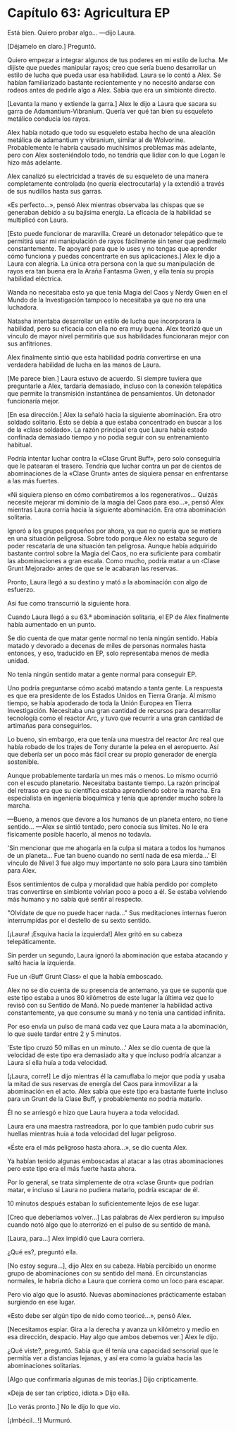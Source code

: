 
# Capítulo 63: Agricultura EP


Está bien. Quiero probar algo… —dijo Laura.

[Déjamelo en claro.] Preguntó.

Quiero empezar a integrar algunos de tus poderes en mi estilo de lucha. Me dijiste que puedes manipular rayos; creo que sería bueno desarrollar un estilo de lucha que pueda usar esa habilidad. Laura se lo contó a Alex. Se habían familiarizado bastante recientemente y no necesitó andarse con rodeos antes de pedirle algo a Alex. Sabía que era un simbionte directo.

[Levanta la mano y extiende la garra.] Alex le dijo a Laura que sacara su garra de Adamantium-Vibranium. Quería ver qué tan bien su esqueleto metálico conducía los rayos.

Alex había notado que todo su esqueleto estaba hecho de una aleación metálica de adamantium y vibranium, similar al de Wolvorine. Probablemente le habría causado muchísimos problemas más adelante, pero con Alex sosteniéndolo todo, no tendría que lidiar con lo que Logan le hizo más adelante.

Alex canalizó su electricidad a través de su esqueleto de una manera completamente controlada (no quería electrocutarla) y la extendió a través de sus nudillos hasta sus garras.

«Es perfecto...», pensó Alex mientras observaba las chispas que se generaban debido a su bajísima energía. La eficacia de la habilidad se multiplicó con Laura.

[Esto puede funcionar de maravilla. Crearé un detonador telepático que te permitirá usar mi manipulación de rayos fácilmente sin tener que pedírmelo constantemente. Te apoyaré para que lo uses y no tengas que aprender cómo funciona y puedas concentrarte en sus aplicaciones.] Alex le dijo a Laura con alegría. La única otra persona con la que su manipulación de rayos era tan buena era la Araña Fantasma Gwen, y ella tenía su propia habilidad eléctrica.

Wanda no necesitaba esto ya que tenía Magia del Caos y Nerdy Gwen en el Mundo de la Investigación tampoco lo necesitaba ya que no era una luchadora.

Natasha intentaba desarrollar un estilo de lucha que incorporara la habilidad, pero su eficacia con ella no era muy buena. Alex teorizó que un vínculo de mayor nivel permitiría que sus habilidades funcionaran mejor con sus anfitriones.

Alex finalmente sintió que esta habilidad podría convertirse en una verdadera habilidad de lucha en las manos de Laura.

[Me parece bien.] Laura estuvo de acuerdo. Si siempre tuviera que preguntarle a Alex, tardaría demasiado, incluso con la conexión telepática que permite la transmisión instantánea de pensamientos. Un detonador funcionaría mejor.

[En esa dirección.] Alex la señaló hacia la siguiente abominación. Era otro soldado solitario. Esto se debía a que estaba concentrado en buscar a los de la «clase soldado». La razón principal era que Laura había estado confinada demasiado tiempo y no podía seguir con su entrenamiento habitual.

Podría intentar luchar contra la «Clase Grunt Buff», pero solo conseguiría que le patearan el trasero. Tendría que luchar contra un par de cientos de abominaciones de la «Clase Grunt» antes de siquiera pensar en enfrentarse a las más fuertes.

«Ni siquiera pienso en cómo combatiremos a los regenerativos... Quizás necesite mejorar mi dominio de la magia del Caos para eso...», pensó Alex mientras Laura corría hacia la siguiente abominación. Era otra abominación solitaria.

Ignoró a los grupos pequeños por ahora, ya que no quería que se metiera en una situación peligrosa. Sobre todo porque Alex no estaba seguro de poder rescatarla de una situación tan peligrosa. Aunque había adquirido bastante control sobre la Magia del Caos, no era suficiente para combatir las abominaciones a gran escala. Como mucho, podría matar a un ‹Clase Grunt Mejorado› antes de que se le acabaran las reservas.

Pronto, Laura llegó a su destino y mató a la abominación con algo de esfuerzo.

Así fue como transcurrió la siguiente hora.

Cuando Laura llegó a su 63.ª abominación solitaria, el EP de Alex finalmente había aumentado en un punto. 

Se dio cuenta de que matar gente normal no tenía ningún sentido. Había matado y devorado a decenas de miles de personas normales hasta entonces, y eso, traducido en EP, solo representaba menos de media unidad.

No tenía ningún sentido matar a gente normal para conseguir EP.

Uno podría preguntarse cómo acabó matando a tanta gente. La respuesta es que era presidente de los Estados Unidos en Tierra Granja. Al mismo tiempo, se había apoderado de toda la Unión Europea en Tierra Investigación. Necesitaba una gran cantidad de recursos para desarrollar tecnología como el reactor Arc, y tuvo que recurrir a una gran cantidad de artimañas para conseguirlos.

Lo bueno, sin embargo, era que tenía una muestra del reactor Arc real que había robado de los trajes de Tony durante la pelea en el aeropuerto. Así que debería ser un poco más fácil crear su propio generador de energía sostenible.

Aunque probablemente tardaría un mes más o menos. Lo mismo ocurrió con el escudo planetario. Necesitaba bastante tiempo. La razón principal del retraso era que su científica estaba aprendiendo sobre la marcha. Era especialista en ingeniería bioquímica y tenía que aprender mucho sobre la marcha.

—Bueno, a menos que devore a los humanos de un planeta entero, no tiene sentido... —Alex se sintió tentado, pero conocía sus límites. No le era físicamente posible hacerlo, al menos no todavía.

'Sin mencionar que me ahogaría en la culpa si matara a todos los humanos de un planeta... Fue tan bueno cuando no sentí nada de esa mierda...' El vínculo de Nivel 3 fue algo muy importante no solo para Laura sino también para Alex.

Esos sentimientos de culpa y moralidad que había perdido por completo tras convertirse en simbionte volvían poco a poco a él. Se estaba volviendo más humano y no sabía qué sentir al respecto.

"Olvídate de que no puede hacer nada..." Sus meditaciones internas fueron interrumpidas por el destello de su sexto sentido.

[¡Laura! ¡Esquiva hacia la izquierda!] Alex gritó en su cabeza telepáticamente.

Sin perder un segundo, Laura ignoró la abominación que estaba atacando y saltó hacia la izquierda.

Fue un ‹Buff Grunt Class› el que la había emboscado.

Alex no se dio cuenta de su presencia de antemano, ya que se suponía que este tipo estaba a unos 80 kilómetros de este lugar la última vez que lo revisó con su Sentido de Maná. No puede mantener la habilidad activa constantemente, ya que consume su maná y no tenía una cantidad infinita.

Por eso envía un pulso de maná cada vez que Laura mata a la abominación, lo que suele tardar entre 2 y 5 minutos.

'Este tipo cruzó 50 millas en un minuto…' Alex se dio cuenta de que la velocidad de este tipo era demasiado alta y que incluso podría alcanzar a Laura si ella huía a toda velocidad.

[¡Laura, corre!] Le dijo mientras él la camuflaba lo mejor que podía y usaba la mitad de sus reservas de energía del Caos para inmovilizar a la abominación en el acto. Alex sabía que este tipo era bastante fuerte incluso para un Grunt de la Clase Buff, y probablemente no podría matarlo.

Él no se arriesgó e hizo que Laura huyera a toda velocidad.

Laura era una maestra rastreadora, por lo que también pudo cubrir sus huellas mientras huía a toda velocidad del lugar peligroso.

«Éste era el más peligroso hasta ahora…», se dio cuenta Alex.

Ya habían tenido algunas emboscadas al atacar a las otras abominaciones pero este tipo era el más fuerte hasta ahora.

Por lo general, se trata simplemente de otra «clase Grunt» que podrían matar, e incluso si Laura no pudiera matarlo, podría escapar de él.

10 minutos después estaban lo suficientemente lejos de ese lugar.

[Creo que deberíamos volver…] Las palabras de Alex perdieron su impulso cuando notó algo que lo aterrorizó en el pulso de su sentido de maná.

[Laura, para…] Alex impidió que Laura corriera.

¿Qué es?, preguntó ella.

[No estoy segura…], dijo Alex en su cabeza. Había percibido un enorme grupo de abominaciones con su sentido del maná. En circunstancias normales, le habría dicho a Laura que corriera como un loco para escapar.

Pero vio algo que lo asustó. Nuevas abominaciones prácticamente estaban surgiendo en ese lugar.

«Esto debe ser algún tipo de nido como teoricé…», pensó Alex.

[Necesitamos espiar. Gira a la derecha y avanza un kilómetro y medio en esa dirección, despacio. Hay algo que ambos debemos ver.] Alex le dijo.

¿Qué viste?, preguntó. Sabía que él tenía una capacidad sensorial que le permitía ver a distancias lejanas, y así era como la guiaba hacia las abominaciones solitarias.

[Algo que confirmaría algunas de mis teorías.] Dijo crípticamente.

«Deja de ser tan críptico, idiota.» Dijo ella.

[Lo verás pronto.] No le dijo lo que vio.

[¡Imbécil…!] Murmuró.
